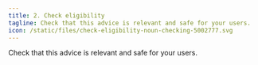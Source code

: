 ```yaml
---
title: 2. Check eligibility
tagline: Check that this advice is relevant and safe for your users.
icon: /static/files/check-eligibility-noun-checking-5002777.svg
---
```

Check that this advice is relevant and safe for your users.